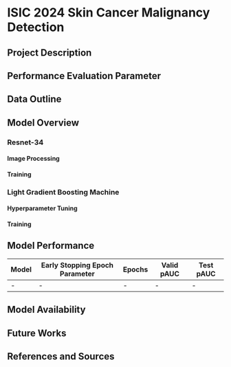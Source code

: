 # ISIC 2024 Skin Cancer Malignancy Detection

## Project Description

## Performance Evaluation Parameter

## Data Outline

## Model Overview

### Resnet-34

#### Image Processing

#### Training 

### Light Gradient Boosting Machine

#### Hyperparameter Tuning 

#### Training

## Model Performance 

| **Model** | **Early Stopping Epoch Parameter** | **Epochs** | **Valid pAUC** | **Test pAUC** |
|------------------|-------------------------------|------------|-------------------|-----------------|
| -         | -  | -        | -          | -    |

## Model Availability

## Future Works

## References and Sources
